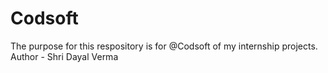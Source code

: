 # Codsoft
The purpose for this respository is for @Codsoft of my internship projects.
<br>
Author - Shri Dayal Verma
